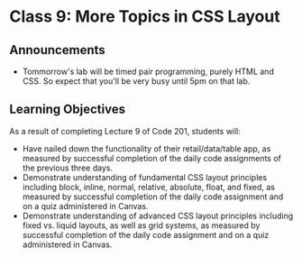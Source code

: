 # Class 9: More Topics in CSS Layout

## Announcements

- Tommorrow's lab will be timed pair programming, purely HTML and CSS. So expect that you'll be very busy until 5pm on that lab.

## Learning Objectives

As a result of completing Lecture 9 of Code 201, students will:

- Have nailed down the functionality of their retail/data/table app, as measured by successful completion of the daily code assignments of the previous three days.
- Demonstrate understanding of fundamental CSS layout principles including block, inline, normal, relative, absolute, float, and fixed, as measured by successful completion of the daily code assignment and on a quiz administered in Canvas.
- Demonstrate understanding of advanced CSS layout principles including fixed vs. liquid layouts, as well as grid systems, as measured by successful completion of the daily code assignment and on a quiz administered in Canvas.
